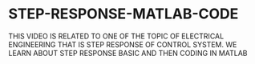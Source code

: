 # STEP-RESPONSE-MATLAB-CODE
THIS VIDEO IS RELATED TO ONE OF THE TOPIC OF ELECTRICAL ENGINEERING THAT IS STEP RESPONSE OF CONTROL SYSTEM. WE LEARN ABOUT STEP RESPONSE BASIC AND THEN CODING IN MATLAB
